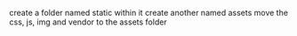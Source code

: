 create a folder named static
within it create another named assets
move the css, js, img and vendor to the assets folder
